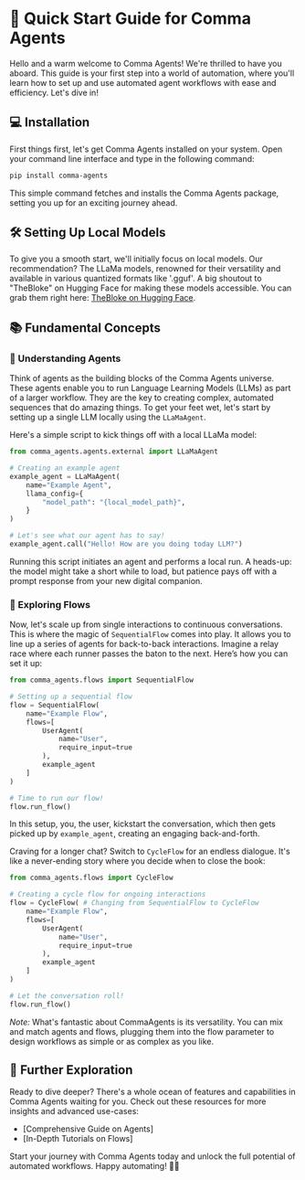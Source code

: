 # 🚀 Quick Start Guide for Comma Agents

Hello and a warm welcome to Comma Agents! We're thrilled to have you aboard. This guide is your first step into a world of automation, where you'll learn how to set up and use automated agent workflows with ease and efficiency. Let's dive in!

## 💻 Installation

First things first, let's get Comma Agents installed on your system. Open your command line interface and type in the following command:

```bash
pip install comma-agents
```

This simple command fetches and installs the Comma Agents package, setting you up for an exciting journey ahead.

## 🛠 Setting Up Local Models

To give you a smooth start, we'll initially focus on local models. Our recommendation? The LLaMa models, renowned for their versatility and available in various quantized formats like '.gguf'. A big shoutout to "TheBloke" on Hugging Face for making these models accessible. You can grab them right here: [TheBloke on Hugging Face](https://huggingface.com/TheBloke).

## 📚 Fundamental Concepts

### 🧠 Understanding Agents

Think of agents as the building blocks of the Comma Agents universe. These agents enable you to run Language Learning Models (LLMs) as part of a larger workflow. They are the key to creating complex, automated sequences that do amazing things. To get your feet wet, let's start by setting up a single LLM locally using the `LLaMaAgent`.

Here's a simple script to kick things off with a local LLaMa model:

```python
from comma_agents.agents.external import LLaMaAgent

# Creating an example agent
example_agent = LLaMaAgent(
    name="Example Agent",
    llama_config={
        "model_path": "{local_model_path}",
    }
)

# Let's see what our agent has to say!
example_agent.call("Hello! How are you doing today LLM?")
```

Running this script initiates an agent and performs a local run. A heads-up: the model might take a short while to load, but patience pays off with a prompt response from your new digital companion.

### 🔀 Exploring Flows

Now, let's scale up from single interactions to continuous conversations. This is where the magic of `SequentialFlow` comes into play. It allows you to line up a series of agents for back-to-back interactions. Imagine a relay race where each runner passes the baton to the next. Here’s how you can set it up:

```python
from comma_agents.flows import SequentialFlow

# Setting up a sequential flow
flow = SequentialFlow(
    name="Example Flow",
    flows=[
        UserAgent(
            name="User",
            require_input=true
        ),
        example_agent
    ]
)

# Time to run our flow!
flow.run_flow()
```

In this setup, you, the user, kickstart the conversation, which then gets picked up by `example_agent`, creating an engaging back-and-forth.

Craving for a longer chat? Switch to `CycleFlow` for an endless dialogue. It's like a never-ending story where you decide when to close the book:

```python
from comma_agents.flows import CycleFlow

# Creating a cycle flow for ongoing interactions
flow = CycleFlow( # Changing from SequentialFlow to CycleFlow
    name="Example Flow",
    flows=[
        UserAgent(
            name="User",
            require_input=true
        ),
        example_agent
    ]
)

# Let the conversation roll!
flow.run_flow()
```

_Note:_ What's fantastic about CommaAgents is its versatility. You can mix and match agents and flows, plugging them into the flow parameter to design workflows as simple or as complex as you like.

## 🌟 Further Exploration

Ready to dive deeper? There's a whole ocean of features and capabilities in Comma Agents waiting for you. Check out these resources for more insights and advanced use-cases:
- [Comprehensive Guide on Agents]
- [In-Depth Tutorials on Flows]

Start your journey with Comma Agents today and unlock the full potential of automated workflows. Happy automating! 🚀🤖